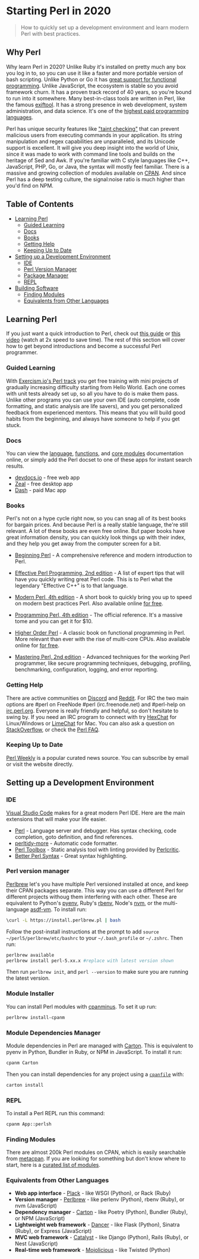 # Starting Perl in 2020

> How to quickly set up a development environment and learn modern Perl with best practices.

## Why Perl

Why learn Perl in 2020? Unlike Ruby it's installed on pretty much any box you log in to, so you can use it like a faster and more portable version of bash scripting. Unlike Python or Go it has [great support for functional programming](https://hop.perl.plover.com/book/). Unlike JavaScript, the ecosystem is stable so you avoid framework churn. It has a proven track record of 40 years, so you're bound to run into it somewhere. Many best-in-class tools are written in Perl, like the famous [exiftool](https://exiftool.org/). It has a strong presence in web development, system administration, and data science. It's one of the [highest paid programming languages](https://fossbytes.com/stack-overflow-highest-salary-programming-languages-2020/).

Perl has unique security features like ["taint checking"](https://en.wikipedia.org/wiki/Taint_checking) that can prevent malicious users from executing commands in your application. Its string manipulation and regex capabilities are unparalleled, and its Unicode support is excellent. It will give you deep insight into the world of Unix, since it was made to work with command line tools and builds on the heritage of Sed and Awk. If you're familiar with C style languages like C++, JavaScript, PHP, Go, or Java, the syntax will mostly feel familiar. There is a massive and growing collection of modules available on [CPAN](https://metacpan.org/). And since Perl has a deep testing culture, the signal:noise ratio is much higher than you'd find on NPM.

## Table of Contents

- [Learning Perl](#learning-perl)
  - [Guided Learning](#guided-learning)
  - [Docs](#docs)
  - [Books](#books)
  - [Getting Help](#getting-help)
  - [Keeping Up to Date](#keeping-up-to-date)
- [Setting up a Development Environment](#setting-up-a-development-environment)
  - [IDE](#ide)
  - [Perl Version Manager](#perl-version-manager)
  - [Package Manager](#package-manager)
  - [REPL](#repl)
- [Building Software](#building-software)
  - [Finding Modules](#finding-modules)
  - [Equivalents from Other Languages](#equivalents-from-other-languages)

## Learning Perl

If you just want a quick introduction to Perl, check out [this guide](https://perldoc.perl.org/perlintro.html) or [this video](https://www.youtube.com/watch?v=WEghIXs8F6c) (watch at 2x speed to save time). The rest of this section will cover how to get beyond introductions and become a successful Perl programmer.

### Guided Learning

With [Exercism.io's Perl track](https://exercism.io/my/tracks/perl5) you get free training with mini projects of gradually increasing difficulty starting from Hello World. Each one comes with unit tests already set up, so all you have to do is make them pass. Unlike other programs you can use your own IDE (auto complete, code formatting, and static analysis are life savers), and you get personalized feedback from experienced mentors. This means that you will build good habits from the beginning, and always have someone to help if you get stuck.

### Docs

You can view the [language](https://perldoc.perl.org/perl.html), [functions](https://perldoc.pl/functions), and [core modules](https://perldoc.pl/modules) documentation online, or simply add the Perl docset to one of these apps for instant search results.

- [devdocs.io](https://devdocs.io) - free web app
- [Zeal](https://zealdocs.org/) - free desktop app
- [Dash](https://kapeli.com/dash) - paid Mac app

### Books

Perl's not on a hype cycle right now, so you can snag all of its best books for bargain prices. And because Perl is a really stable language, the're still relevant. A lot of these books are even free online. But paper books have great information density, you can quickly look things up with their index, and they help you get away from the computer screen for a bit.

- [Beginning Perl](https://www.goodreads.com/book/show/13837737-beginning-perl) - A comprehensive reference and modern introduction to Perl.

- [Effective Perl Programming, 2nd edition](https://www.goodreads.com/book/show/946128.Effective_Perl_Programming) - A list of expert tips that will have you quickly writing great Perl code. This is to Perl what the legendary "Effective C++" is to that language.

- [Modern Perl, 4th edition](https://www.goodreads.com/book/show/10198038-modern-perl) - A short book to quickly bring you up to speed on modern best practices Perl. Also available online [for free](http://modernperlbooks.com/books/modern_perl_2016/index.html).

- [Programming Perl, 4th edition](https://www.goodreads.com/book/show/154155.Programming_Perl) - The official reference. It's a massive tome and you can get it for \$10.

- [Higher Order Perl](https://www.goodreads.com/book/show/86365.Higher_Order_Perl) - A classic book on functional programming in Perl. More relevant than ever with the rise of multi-core CPUs. Also available online for [for free](https://hop.perl.plover.com/book/).

- [Mastering Perl, 2nd edition](https://www.goodreads.com/book/show/583634.Mastering_Perl) - Advanced techniques for the working Perl programmer, like secure programming techniques, debugging, profiling, benchmarking, configuration, logging, and error reporting.

### Getting Help

There are active communities on [Discord](https://discord.com/invite/Mnbj6th) and [Reddit](https://reddit.com/r/perl/). For IRC the two main options are #perl on FreeNode #perl (irc.freenode.net) and #perl-help on [irc.perl.org](https://www.irc.perl.org/). Everyone is really friendly and helpful, so don't hesitate to swing by. If you need an IRC program to connect with try [HexChat](https://hexchat.github.io/) for Linux/Windows or [LimeChat](http://limechat.net/mac/) for Mac. You can also ask a question on [StackOverflow](https://stackoverflow.com/questions/tagged/perl), or check the [Perl FAQ](https://perldoc.pl/perlfaq).

### Keeping Up to Date

[Perl Weekly](https://perlweekly.com/latest.html) is a popular curated news source. You can subscribe by email or visit the website directly.

## Setting up a Development Environment

### IDE

[Visual Studio Code](https://code.visualstudio.com/) makes for a great modern Perl IDE. Here are the main extensions that will make your life easier.

- [Perl](https://marketplace.visualstudio.com/items?itemName=richterger.perl) - Language server and debugger. Has syntax checking, code completion, goto definition, and find references.
- [perltidy-more](https://marketplace.visualstudio.com/items?itemName=Kaktus.perltidy-more) - Automatic code formatter.
- [Perl Toolbox](https://marketplace.visualstudio.com/items?itemName=d9705996.perl-toolbox) - Static analysis tool with linting provided by [Perlcritic](https://github.com/Perl-Critic/Perl-Critic).
- [Better Perl Syntax](https://marketplace.visualstudio.com/items?itemName=jeff-hykin.better-perl-syntax) - Great syntax highlighting.

### Perl version manager

[Perlbrew](https://perlbrew.pl/) let's you have multiple Perl versioned installed at once, and keep their CPAN packages separate. This way you can use a different Perl for different projects withoug them interfering with each other. These are equivalent to Python's [pyenv](https://github.com/pyenv/pyenv), Ruby's [rbenv](https://github.com/rbenv/rbenv), Node's [nvm](https://github.com/nvm-sh/nvm), or the multi-language [asdf-vm](https://asdf-vm.com/). To install run:

```bash
\curl -L https://install.perlbrew.pl | bash
```

Follow the post-install instructions at the prompt to add `source ~/perl5/perlbrew/etc/bashrc` to your `~/.bash_profile` or `~/.zshrc`. Then run:

```bash
perlbrew available
perlbrew install perl-5.xx.x #replace with latest version shown
```

Then run `perlbrew init`, and `perl --version` to make sure you are running the latest version.

### Module Installer

You can install Perl modules with [cpanminus](https://github.com/miyagawa/cpanminus). To set it up run:

```bash
perlbrew install-cpanm
```

### Module Dependencies Manager

Module dependencies in Perl are managed with [Carton](https://metacpan.org/pod/Carton). This is equivalent to pyenv in Python, Bundler in Ruby, or NPM in JavaScript. To install it run:

```bash
cpanm Carton
```

Then you can install dependencies for any project using a [`cpanfile`](https://metacpan.org/pod/cpanfile) with:

```bash
carton install
```

### REPL

To install a Perl REPL run this command:

```bash
cpanm App::perlsh
```

### Finding Modules

There are almost 200k Perl modules on CPAN, which is easily searchable from [metacpan](https://metacpan.org/). If you are looking for something but don't know where to start, here is a [curated list of modules](https://metacpan.org/pod/Task::Kensho).

### Equivalents from Other Languages

- **Web app interface** - [Plack](https://plackperl.org/) - like WSGI (Python), or Rack (Ruby)
- **Version manager** - [Perlbrew](https://perlbrew.pl/) - like perlenv (Python), rbenv (Ruby), or nvm (JavaScript)
- **Dependency manager** - [Carton](https://metacpan.org/pod/Carton) - like Poetry (Python), Bundler (Ruby), or NPM (JavaScript)
- **Lightweight web framework** - [Dancer](http://perldancer.org/) - like Flask (Python), Sinatra (Ruby), or Express (JavaScript)
- **MVC web framework** - [Catalyst](http://www.catalystframework.org/) - like Django (Python), Rails (Ruby), or Nest (JavaScript)
- **Real-time web framework** - [Mojolicious](https://mojolicious.org/) - like Twisted (Python)
